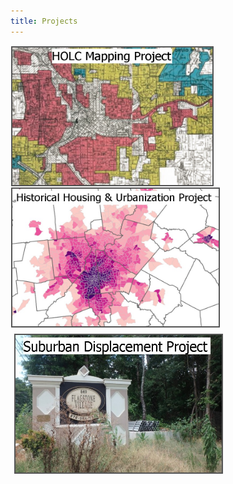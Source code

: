 ```yaml
---
title: Projects
---
```

<a href="https://snmarkley1.github.io/Projects/HOLC/">
    <img src="/Projects/HOLC_tile.jpg" 
         width="320" 
         height="220" 
         title="HOLC Mapping Project" 
         style="border:2px solid #555;margin:1px;float:left;" />
  </a>
  <a href="https://snmarkley1.github.io/Projects/HistHU/">
    <img src="/Projects/HHUUD_tile.jpg" 
         width="330" 
         height="220" 
         title="Historical Housing Unit Project" 
         style="border:2px solid #555;margin:1px;clear:both" />
  
  </a>
  <a href="https://snmarkley1.github.io/Projects/HistHU/">
     <img src="/Projects/suburb_tile.jpg" 
         width="330" 
         height="220" 
         title="Suburban Displacement Project" 
         style="border:2px solid #555;margin:6px;clear:both" />
</a>

<p style="text-align: center">
